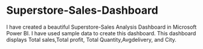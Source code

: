 # Superstore-Sales-Dashboard

I have created a beautiful Superstore-Sales Analysis Dashboard in Microsoft Power BI. I have used sample data to create this dashboard. This dashboard displays Total sales,Total profit, Total Quantity,Avgdelivery, and City.
